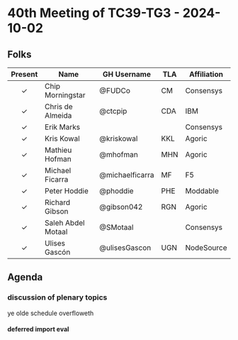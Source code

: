 # 40th Meeting of TC39-TG3 - 2024-10-02

## Folks

| Present | Name                   | GH Username     | TLA  | Affiliation |
| :-----: | ---------------------- | --------------- | ---- | ----------- |
|    ✓    | Chip Morningstar       | @FUDCo          | CM   | Consensys   |
|    ✓    | Chris de Almeida       | @ctcpip         | CDA  | IBM         |
|    ✓    | Erik Marks             |                 |      | Consensys   |
|    ✓    | Kris Kowal             | @kriskowal      | KKL  | Agoric      |
|    ✓    | Mathieu Hofman         | @mhofman        | MHN  | Agoric      |
|    ✓    | Michael Ficarra        | @michaelficarra | MF   | F5          |
|    ✓    | Peter Hoddie           | @phoddie        | PHE  | Moddable    |
|    ✓    | Richard Gibson         | @gibson042      | RGN  | Agoric      |
|    ✓    | Saleh Abdel Motaal     | @SMotaal        |      | Consensys   |
|    ✓    | Ulises Gascón          | @ulisesGascon   | UGN  | NodeSource  |

## Agenda

### discussion of plenary topics

ye olde schedule overfloweth

#### deferred import eval
